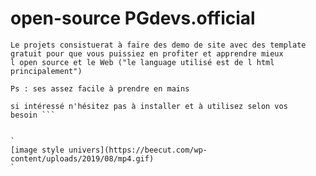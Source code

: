 # open-source PGdevs.official

``` salut voici un projet d open source en création
Le projets consistuerat à faire des demo de site avec des template
gratuit pour que vous puissiez en profiter et apprendre mieux
l open source et le Web ("le language utilisé est de l html principalement")

Ps : ses assez facile à prendre en mains

si intéressé n'hésitez pas à installer et à utilisez selon vos
besoin ```


`
[image style univers](https://beecut.com/wp-content/uploads/2019/08/mp4.gif)
`
